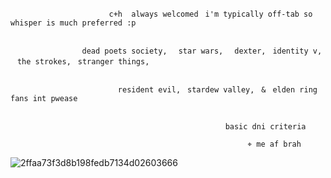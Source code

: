 

                          c+h  always welcomedㅤi'm typically off-tab so whisper is much preferred :p


                    dead poets society,ㅤ star wars,ㅤ dexter,ㅤidentity v,ㅤthe strokes,ㅤstranger things,

  
                            resident evil,ㅤstardew valley,ㅤ&ㅤelden ring fans int pwease 

  
                                                    basic dni criteriaㅤ
  
                                                         ⌖ me af brah

  
   
   ![2ffaa73f3d8b198fedb7134d02603666](https://github.com/user-attachments/assets/fb28ef47-3115-4dda-95ba-16b1d29078dd)
